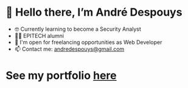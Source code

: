 # 👋 Hello there, I’m André Despouys

- 🤓 Currently learning to become a Security Analyst
- 👨‍🎓 EPITECH alumni
- 🌱 I'm open for freelancing opportunities as Web Developer
- 📫 Contact me: andredespouys@gmail.com

# See my portfolio [here](https://despouysandre.com)


<!---
andredespouys/andredespouys is a ✨ special ✨ repository because its `README.md` (this file) appears on your GitHub profile.
You can click the Preview link to take a look at your changes.
--->
